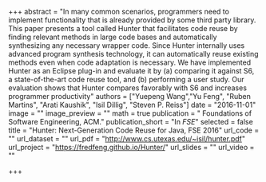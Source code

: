 +++
abstract = "In many common scenarios, programmers need to implement functionality that is already provided by some third party library. This paper presents a tool called Hunter that facilitates code reuse by finding relevant methods in large code bases and automatically synthesizing any necessary wrapper code. Since Hunter internally uses advanced program synthesis technology, it can automatically reuse existing methods even when code adaptation is necessary. We have implemented Hunter as an Eclipse plug-in and evaluate it by (a) comparing it against S6, a state-of-the-art code reuse tool, and (b) performing a user study. Our evaluation shows that Hunter compares favorably with S6 and increases programmer productivity"
authors = ["Yuepeng Wang","Yu Feng", "Ruben Martins", "Arati Kaushik", "Isil Dillig", "Steven P. Reiss"]
date = "2016-11-01"
image = ""
image_preview = ""
math = true
publication = " Foundations of Software Engineering, ACM."
publication_short = "In *FSE*"
selected = false
title = "Hunter: Next-Generation Code Reuse for Java, FSE 2016"
url_code = ""
url_dataset = ""
url_pdf = "http://www.cs.utexas.edu/~isil/hunter.pdf"
url_project = "https://fredfeng.github.io/Hunter/"
url_slides = ""
url_video = ""

+++

